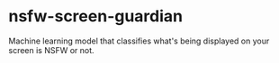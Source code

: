 # nsfw-screen-guardian
Machine learning model that classifies what's being displayed on your screen is NSFW or not. 
